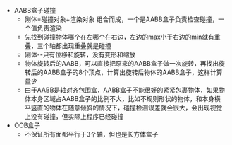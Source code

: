 * AABB盒子碰撞
  * 刚体=碰撞对象+渲染对象  组合而成，一个是AABB盒子负责检查碰撞，一个值负责渲染
  * 先找到碰撞物体哪个在左哪个在右边，左边的max小于右边的min就有重叠，三个轴都出现重叠就是碰撞
  * 刚体--只有位移和旋转，没有变形和缩放
  * 物体旋转后的AABB，可以直接把原来的AABB盒子做一次旋转，再找出旋转后的AABB盒子的8个顶点，计算出旋转后物体的AABB盒子，这样计算量少
  * 由于AABB是轴对齐包围盒，AABB盒子不能很好的紧紧包裹物体，如果物体本身区域占AABB盒子的比例不大，比如不规则形状的物体，和本身横平竖直的物体在随意倾斜的情况下，碰撞检测误差就会很大，会出现视觉上没有碰撞，但实际上程序已经碰撞
* OOB盒子
  * 不保证所有面都平行于3个轴，但也是长方体盒子